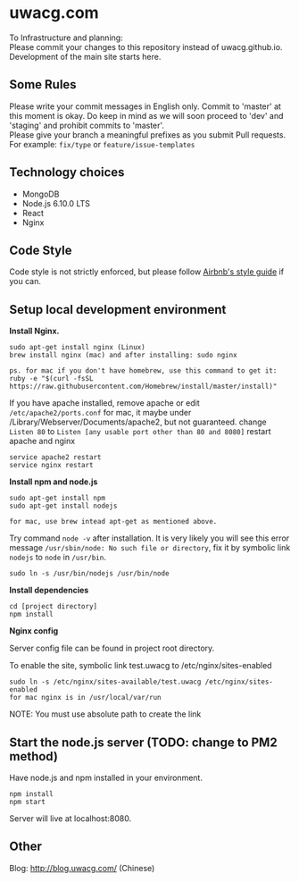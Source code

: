# uwacg.com
To Infrastructure and planning:  
Please commit your changes to this repository instead of uwacg.github.io.   
Development of the main site starts here.  

## Some Rules
Please write your commit messages in English only.
Commit to 'master' at this moment is okay. 
Do keep in mind as we will soon proceed to 'dev' and 'staging' and prohibit commits to 'master'.  
Please give your branch a meaningful prefixes as you submit Pull requests.  
For example: `fix/type` or `feature/issue-templates`  

## Technology choices
* MongoDB
* Node.js 6.10.0 LTS
* React
* Nginx

## Code Style
Code style is not strictly enforced, but please follow [Airbnb's style guide](https://github.com/airbnb/javascript) if you can. 

## Setup local development environment
**Install Nginx.**

	sudo apt-get install nginx (Linux)
	brew install nginx (mac) and after installing: sudo nginx

	ps. for mac if you don't have homebrew, use this command to get it: ruby -e "$(curl -fsSL https://raw.githubusercontent.com/Homebrew/install/master/install)"

If you have apache installed, remove apache or edit `/etc/apache2/ports.conf`
for mac, it maybe under /Library/Webserver/Documents/apache2, but not guaranteed. 
change `Listen 80` to `Listen [any usable port other than 80 and 8080]`
restart apache and nginx

	service apache2 restart
	service nginx restart
 
**Install npm and node.js**

	sudo apt-get install npm
	sudo apt-get install nodejs

	for mac, use brew intead apt-get as mentioned above. 

Try command `node -v` after installation. It is very likely you will see this error message `/usr/sbin/node: No such file or directory`, fix it by symbolic link `nodejs` to `node` in `/usr/bin`.

	sudo ln -s /usr/bin/nodejs /usr/bin/node

**Install dependencies**

	cd [project directory]
	npm install

**Nginx config**


Server config file can be found in project root directory.

To enable the site, symbolic link test.uwacg to /etc/nginx/sites-enabled

	sudo ln -s /etc/nginx/sites-available/test.uwacg /etc/nginx/sites-enabled
	for mac nginx is in /usr/local/var/run
NOTE: You must use absolute path to create the link

## Start the node.js server (TODO: change to PM2 method)
Have node.js and npm installed in your environment.

    npm install
    npm start

Server will live at localhost:8080.

## Other
Blog: http://blog.uwacg.com/ (Chinese)
